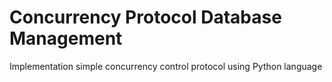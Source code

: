 # Concurrency Protocol Database Management

Implementation simple concurrency control protocol using Python language
